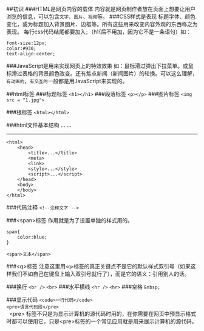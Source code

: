 ##初识
###HTML是网页内容的载体
内容就是网页制作者放在页面上想要让用户浏览的信息，可以包含`文字`、`图片`、`视频`等。
###CSS样式是表现
标题字体、颜色变化，或为标题加入背景图片、边框等。所有这些用来改变内容外观的东西称之为表现。
每行css代码结尾都要加入`;`（h1{后不用加，因为它不是一条语句）如：

    font-size:12px;
    color:#930;
    text-align:center;  

###JavaScript是用来实现网页上的特效效果
如：鼠标滑过弹出下拉菜单。或鼠标滑过表格的背景颜色改变。还有焦点新闻（新闻图片）的轮换。可以这么理解，`有动画的`，`有交互的`一般都是用JavaScript来实现的。


##html标签
###标题标签
`<h1></h1>`
###段落标签
`<p></p>`
###图片标签
`<img src = "1.jpg">`

###根标签
`<html></html>`

###html文件基本结构
	<html>
    	<head>...</head>
    	<body>...</body>
	</html>  

---
	<html>
    	<head>
			<title>...</title>
    		<meta>
    		<link>
    		<style>...</style>
    		<script>...</script>
		</head>
    	<body>
		</body>
	</html>


###代码注释
`<!--注释文字 -->`

###<span\>标签
作用就是为了设置单独的样式用的。

	span{
    	color:blue;
	}
`<span>文本</span>`

###<q\>标签
注意这里用`<q>`标签的真正关键点不是它的默认样式双引号（如果这样我们不如自己在键盘上输入双引号就行了），而是它的语义：引用别人的话。

###换行
`<br />`  `<br>`
###水平横线
`<hr />`  `<hr>`
###空格
`&nbsp;`

###显示代码
`<code>一行代码</code>`  
`<pre>语言代码段</pre>`  
&nbsp;&nbsp;<pre\> 标签不只是为显示计算机的源代码时用的，在你需要在网页中预显示格式时都可以使用它，只是<pre\>标签的一个常见应用就是用来展示计算机的源代码。
